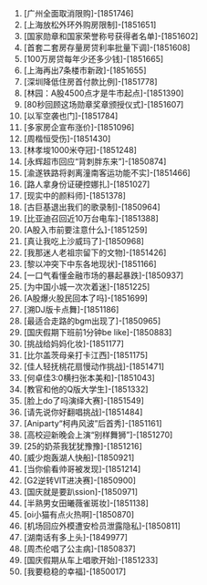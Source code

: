 
1. [广州全面取消限购]-[1851746]
1. [上海放松外环外购房限制]-[1851651]
1. [国家勋章和国家荣誉称号获得者名单]-[1851602]
1. [首套二套房存量房贷利率批量下调]-[1851608]
1. [100万房贷每年少还多少钱]-[1851665]
1. [上海再出7条楼市新政]-[1851655]
1. [深圳降低住房首付款比例]-[1851778]
1. [林园：A股4500点才是牛市起点]-[1851390]
1. [80秒回顾这场勋章奖章颁授仪式]-[1851607]
1. [以军空袭也门]-[1851784]
1. [多家房企宣布涨价]-[1851096]
1. [周楷恒受伤]-[1851430]
1. [林孝埈1000米夺冠]-[1851248]
1. [永辉超市回应“背刺胖东来”]-[1850874]
1. [渝遂铁路将剥离潼南客运功能不实]-[1851466]
1. [路人拿身份证硬控娜扎]-[1851027]
1. [现实中的颜料师]-[1851378]
1. [古巨基退出我们的歌录制]-[1850964]
1. [比亚迪召回近10万台电车]-[1851388]
1. [A股入市前要注意什么]-[1851259]
1. [真让我吃上沙威玛了]-[1850968]
1. [我那迷人老祖宗留下的文物]-[1851426]
1. [黎以冲突下中东各地现状]-[1851166]
1. [一口气看懂金融市场的暴起暴跌]-[1850937]
1. [为中国小城一次次着迷]-[1851225]
1. [A股爆火股民回本了吗]-[1851699]
1. [溯DJ版卡点舞]-[1851186]
1. [最适合走路的bgm出现了]-[1850965]
1. [国庆假期下班前1分钟be like]-[1850883]
1. [挑战给妈妈化妆]-[1851177]
1. [比尔盖茨母亲打卡江西]-[1851175]
1. [佳人轻抚桃花扇慢动作挑战]-[1851471]
1. [何卓佳3:0横扫张本美和]-[1851043]
1. [教官和他的Q版大学生]-[1851332]
1. [脸上do了吗演绎大赛]-[1851549]
1. [请先说你好翻唱挑战]-[1851484]
1. [Aniparty“柯冉风波”后首秀]-[1851161]
1. [高校迎新晚会上演“别样舞狮”]-[1851270]
1. [25的奶茶我犹犹豫豫]-[1851216]
1. [威少炮轰湖人快船]-[1850921]
1. [当你偷看帅哥被发现]-[1851214]
1. [G2逆转VIT进决赛]-[1850900]
1. [国庆就是要趴ssion]-[1850971]
1. [半熟男女田曦薇雀斑妆]-[1851138]
1. [oi小猫有点火热啊]-[1850870]
1. [机场回应外模遭安检员泄露隐私]-[1850811]
1. [湖南话有多上头]-[1849977]
1. [周杰伦唱了公主病]-[1850837]
1. [国庆假期从车上唱歌开始]-[1851233]
1. [我要稳稳的幸福]-[1850017]
